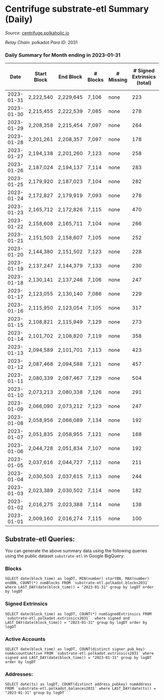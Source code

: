 # Centrifuge substrate-etl Summary (Daily)

_Source_: [centrifuge.polkaholic.io](https://centrifuge.polkaholic.io)

*Relay Chain*: polkadot
*Para ID*: 2031



### Daily Summary for Month ending in 2023-01-31


| Date | Start Block | End Block | # Blocks | # Missing | # Signed Extrinsics (total) | # Active Accounts | # Addresses with Balances | # Events | # Transfers | # XCM Transfers In | # XCM Transfers Out |
| ---- | ----------- | --------- | -------- | --------- | --------------------------- | ----------------- | ------------------------- | -------- | ----------- | ------------------ | ------------------- |
| 2023-01-31 | 2,222,540 | 2,229,645 | 7,106 | none  | 223 | 114 | 44,248 | 15,839 | 138  |   |   |
| 2023-01-30 | 2,215,455 | 2,222,539 | 7,085 | none  | 278 | 98 | 44,241 | 16,172 | 161  |   |   |
| 2023-01-29 | 2,208,358 | 2,215,454 | 7,097 | none  | 264 | 114 | 44,221 | 16,098 | 176  |   |   |
| 2023-01-28 | 2,201,261 | 2,208,357 | 7,097 | none  | 178 | 87 | 44,213 | 15,485 | 121  |   |   |
| 2023-01-27 | 2,194,138 | 2,201,260 | 7,123 | none  | 258 | 95 | 44,204 | 16,171 | 152  |   |   |
| 2023-01-26 | 2,187,024 | 2,194,137 | 7,114 | none  | 283 | 100 | 44,193 | 16,262 | 145  |   |   |
| 2023-01-25 | 2,179,920 | 2,187,023 | 7,104 | none  | 282 | 112 | 44,187 | 16,219 | 155  |   |   |
| 2023-01-24 | 2,172,827 | 2,179,919 | 7,093 | none  | 278 | 124 | 44,176 | 16,219 | 176  |   |   |
| 2023-01-23 | 2,165,712 | 2,172,826 | 7,115 | none  | 470 | 216 | 44,159 | 17,687 | 321  |   |   |
| 2023-01-22 | 2,158,608 | 2,165,711 | 7,104 | none  | 266 | 122 | 44,135 | 16,180 | 189  |   |   |
| 2023-01-21 | 2,151,503 | 2,158,607 | 7,105 | none  | 252 | 122 | 44,122 | 16,059 | 177  |   |   |
| 2023-01-20 | 2,144,380 | 2,151,502 | 7,123 | none  | 228 | 103 | 44,116 | 15,921 | 145  |   |   |
| 2023-01-19 | 2,137,247 | 2,144,379 | 7,133 | none  | 230 | 90 | 44,108 | 15,952 | 176  |   |   |
| 2023-01-18 | 2,130,141 | 2,137,246 | 7,106 | none  | 247 | 101 | 44,100 | 16,011 | 188  |   |   |
| 2023-01-17 | 2,123,055 | 2,130,140 | 7,086 | none  | 229 | 104 | 44,093 | 15,908 | 165  |   |   |
| 2023-01-16 | 2,115,950 | 2,123,054 | 7,105 | none  | 317 | 132 | 44,080 | 16,569 | 229  |   |   |
| 2023-01-15 | 2,108,821 | 2,115,949 | 7,129 | none  | 273 | 139 | 44,065 | 16,257 | 201  |   |   |
| 2023-01-14 | 2,101,702 | 2,108,820 | 7,119 | none  | 358 | 137 | 44,048 | 16,845 | 278  |   |   |
| 2023-01-13 | 2,094,589 | 2,101,701 | 7,113 | none  | 423 | 186 | 44,021 | 17,374 | 283  |   |   |
| 2023-01-12 | 2,087,468 | 2,094,588 | 7,121 | none  | 457 | 222 | 43,995 | 17,579 | 296  |   |   |
| 2023-01-11 | 2,080,339 | 2,087,467 | 7,129 | none  | 504 | 176 | 43,969 | 17,988 | 315  |   |   |
| 2023-01-10 | 2,073,213 | 2,080,338 | 7,126 | none  | 291 | 119 | 43,943 | 16,390 | 167  |   |   |
| 2023-01-09 | 2,066,090 | 2,073,212 | 7,123 | none  | 247 | 89 | 43,930 | 16,045 | 168  |   |   |
| 2023-01-08 | 2,058,956 | 2,066,089 | 7,134 | none  | 192 | 82 | 43,918 | 15,668 | 131  |   |   |
| 2023-01-07 | 2,051,835 | 2,058,955 | 7,121 | none  | 168 | 71 | 43,908 | 15,461 | 111  |   |   |
| 2023-01-06 | 2,044,728 | 2,051,834 | 7,107 | none  | 192 | 84 | 43,901 | 15,624 | 135  |   |   |
| 2023-01-05 | 2,037,616 | 2,044,727 | 7,112 | none  | 211 | 91 | 43,891 | 15,780 | 137  |   |   |
| 2023-01-04 | 2,030,503 | 2,037,615 | 7,113 | none  | 244 | 94 | 43,883 | 16,003 | 171  |   |   |
| 2023-01-03 | 2,023,389 | 2,030,502 | 7,114 | none  | 182 | 83 | 43,868 | 15,622 | 118  |   |   |
| 2023-01-02 | 2,016,275 | 2,023,388 | 7,114 | none  | 138 | 61 | 43,862 | 15,247 | 102  |   |   |
| 2023-01-01 | 2,009,160 | 2,016,274 | 7,115 | none  | 100 | 40 | 43,858 | 14,963 | 74  |   |   |

## Substrate-etl Queries:
You can generate the above summary data using the following queries using the public dataset `substrate-etl` in Google BigQuery:


### Blocks
```
SELECT date(block_time) as logDT, MIN(number) startBN, MAX(number) endBN, COUNT(*) numBlocks FROM `substrate-etl.polkadot.blocks2031`  where LAST_DAY(date(block_time)) = "2023-01-31" group by logDT order by logDT
```


### Signed Extrinsics
```
SELECT date(block_time) as logDT, COUNT(*) numSignedExtrinsics FROM `substrate-etl.polkadot.extrinsics2031`  where signed and LAST_DAY(date(block_time)) = "2023-01-31" group by logDT order by logDT
```


### Active Accounts
```
SELECT date(block_time) as logDT, COUNT(distinct signer_pub_key) numAccountsActive FROM `substrate-etl.polkadot.extrinsics2031` where signed and LAST_DAY(date(block_time)) = "2023-01-31" group by logDT order by logDT
```


### Addresses:
```
SELECT date(ts) as logDT, COUNT(distinct address_pubkey) numAddress FROM `substrate-etl.polkadot.balances2031` where LAST_DAY(date(ts)) = "2023-01-31" group by logDT```

